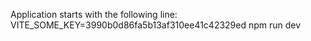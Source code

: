 Application starts with the following line:
VITE_SOME_KEY=3990b0d86fa5b13af310ee41c42329ed npm run dev

